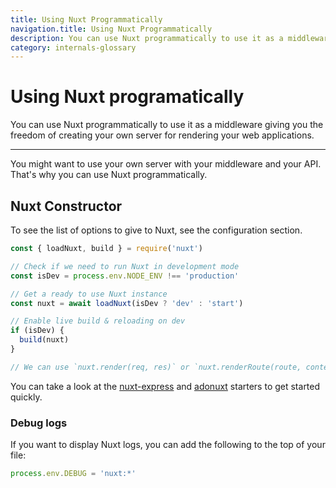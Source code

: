 ```yaml
---
title: Using Nuxt Programmatically
navigation.title: Using Nuxt Programmatically
description: You can use Nuxt programmatically to use it as a middleware giving you the freedom of creating your own server for rendering your web applications.
category: internals-glossary
---
```

# Using Nuxt programatically

You can use Nuxt programmatically to use it as a middleware giving you the freedom of creating your own server for rendering your web applications.

---

You might want to use your own server with your middleware and your API. That's why you can use Nuxt programmatically.

## Nuxt Constructor

To see the list of options to give to Nuxt, see the configuration section.

```js
const { loadNuxt, build } = require('nuxt')

// Check if we need to run Nuxt in development mode
const isDev = process.env.NODE_ENV !== 'production'

// Get a ready to use Nuxt instance
const nuxt = await loadNuxt(isDev ? 'dev' : 'start')

// Enable live build & reloading on dev
if (isDev) {
  build(nuxt)
}

// We can use `nuxt.render(req, res)` or `nuxt.renderRoute(route, context)`
```

You can take a look at the [nuxt-express](https://github.com/nuxt/express) and [adonuxt](https://github.com/nuxt/adonuxt) starters to get started quickly.

### Debug logs

If you want to display Nuxt logs, you can add the following to the top of your file:

```js
process.env.DEBUG = 'nuxt:*'
```
